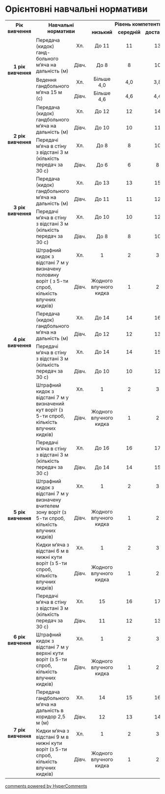 <div id="hypercomments_widget" class="js-hypercomments-widget invisible"></div>

Орієнтовні навчальні нормативи
=============================

<table>
<tbody>
<tr>
<td rowspan="2" align="center"><b>Рік вивчення</b></td>
<td colspan="2" rowspan="2" align="center"><b>Навчальні нормативи</b></td>
<td colspan="4" align="center"><b>Рівень компетентності</b></td>
</tr>
<tr class="odd">
<td align="center"><b>низький</b></td>
<td align="center"><b>середній</b></td>
<td align="center"><b>достатній</b></td>
<td align="center"><b>високий</b></td>
</tr>
<tr class="even">
<td rowspan="4" align="center"><b>1 рік вивчення</b></td>
<td rowspan="2">Передача (кидок) ганд-больного м’яча на дальність (м)</td>
<td align="center">Хл.</td>
<td align="center">До 11</td>
<td align="center">11</td>
<td align="center">13</td>
<td align="center">14</td>
</tr>
<tr class="odd">
<td align="center">Дівч.</td>
<td align="center">До 8</td>
<td align="center">8</td>
<td align="center">10</td>
<td align="center">12</td>
</tr>
<tr class="even">
<td rowspan="2">Ведення гандбольного м’яча 15 м (с)</td>
<td align="center">Хл.</td>
<td align="center">Більше 4,0</td>
<td align="center">4,0</td>
<td align="center">3,8</td>
<td align="center">3,6</td>
</tr>
<tr class="odd">
<td align="center">Дівч.</td>
<td align="center">Більше 4,6</td>
<td align="center">4,6</td>
<td align="center">4,4</td>
<td align="center">4,2</td>
</tr>
<tr class="even">
<td rowspan="4" align="center"><b>2 рік вивчення</b></td>
<td rowspan="2">Передача (кидок) гандбольного м’яча на дальність (м)</td>
<td align="center">Хл.</td>
<td align="center">До 12</td>
<td align="center">12</td>
<td align="center">14</td>
<td align="center">15</td>
</tr>
<tr class="odd">
<td align="center">Дівч.</td>
<td align="center">До 10</td>
<td align="center">10</td>
<td align="center">11</td>
<td align="center">13</td>
</tr>
<tr class="even">
<td rowspan="2">Передачі м’яча в стіну з відстані 3 м (кількість передач за 30 с)</td>
<td align="center">Хл.</td>
<td align="center">До 8</td>
<td align="center">8</td>
<td align="center">10</td>
<td align="center">13</td>
</tr>
<tr class="odd">
<td align="center">Дівч.</td>
<td align="center">До 6</td>
<td align="center">6</td>
<td align="center">8</td>
<td align="center">10</td>
</tr>
<tr class="even">
<td rowspan="4" align="center"><b>3 рік вивчення</b></td>
<td rowspan="2">Передача (кидок) гандбольного м’яча на дальність (м)</td>
<td align="center">Хл.</td>
<td align="center">До 13</td>
<td align="center">13</td>
<td align="center">15</td>
<td align="center">16</td>
</tr>
<tr class="odd">
<td align="center">Дівч.</td>
<td align="center">До 11</td>
<td align="center">11</td>
<td align="center">12</td>
<td align="center">14</td>
</tr>
<tr class="even">
<td rowspan="2">Передачі м’яча в стіну з відстані 3 м (кількість передач за 30 с)</td>
<td align="center">Хл.</td>
<td align="center">До 10</td>
<td align="center">10</td>
<td align="center">12</td>
<td align="center">15</td>
</tr>
<tr class="odd">
<td align="center">Дівч.</td>
<td align="center">До 8</td>
<td align="center">8</td>
<td align="center">10</td>
<td align="center">12</td>
<tr class="even">
<td rowspan="8" align="center"><b>4 рік вивчення</b></td>
<td rowspan="2">Штрафний кидок з відстані 7 м у визначену половину воріт ( з 5-ти спроб, кількість влучних кидків)</td>
<td align="center">Хл.</td>
<td align="center">1</td>
<td align="center">2</td>
<td align="center">3</td>
<td align="center">4</td>
</tr>
<tr class="odd">
<td align="center">Дівч.</td>
<td align="center">Жодного влучного кидка</td>
<td align="center">1</td>
<td align="center">2</td>
<td align="center">3</td>
</tr>
<tr class="even">
<td rowspan="2">Передача (кидок) гандбольного м’яча на дальність (м)</td>
<td align="center">Хл.</td>
<td align="center">До 14</td>
<td align="center">14</td>
<td align="center">16</td>
<td align="center">17</td>
</tr>
<tr class="odd">
<td align="center">Дівч.</td>
<td align="center">До 12</td>
<td align="center">12</td>
<td align="center">13</td>
<td align="center">15</td>
</tr>
<tr class="even">
<td rowspan="2">Передачі м’яча в стіну з відстані 3 м (кількість передач за 30 с)</td>
<td align="center">Хл.</td>
<td align="center">До 14</td>
<td align="center">14</td>
<td align="center">15</td>
<td align="center">17</td>
</tr>
<tr class="odd">
<td align="center">Дівч.</td>
<td align="center">До 10</td>
<td align="center">10</td>
<td align="center">12</td>
<td align="center">13</td>
</tr>
<tr class="even">
<td rowspan="2">Штрафний кидок з відстані 7 м у визначений кут воріт (з 5-ти спроб, кількість влучних кидків)</td>
<td align="center">Хл.</td>
<td align="center">1</td>
<td align="center">2</td>
<td align="center">3</td>
<td align="center">4</td>
</tr>
<tr class="odd">
<td align="center">Дівч.</td>
<td align="center">Жодного влучного кидка</td>
<td align="center">1</td>
<td align="center">2</td>
<td align="center">3</td>
</tr>
<tr class="even">
<td rowspan="6" align="center"><b>5 рік вивчення</b></td>
<td rowspan="2">Передачі м’яча в стіну з відстані 3 м (кількість передач за 30 с)</td>
<td align="center">Хл.</td>
<td align="center">До 16</td>
<td align="center">16</td>
<td align="center">17</td>
<td align="center">18</td>
</tr>
<tr class="odd">
<td align="center">Дівч.</td>
<td align="center">До 14</td>
<td align="center">14</td>
<td align="center">15</td>
<td align="center">16</td>
</tr>
<tr class="even">
<td rowspan="2">Штрафний кидок з відстані 7 м у визначену вчителем зону воріт (з 5-ти спроб, кількість влучних кидків)</td>
<td align="center">Хл.</td>
<td align="center">1</td>
<td align="center">2</td>
<td align="center">3</td>
<td align="center">4</td>
</tr>
<tr class="odd">
<td align="center">Дівч.</td>
<td align="center">Жодного влучного кидка</td>
<td align="center">1</td>
<td align="center">2</td>
<td align="center">3</td>
</tr>
<tr class="even">
<td rowspan="2">Кидки м’яча з відстані 6 м в нижні кути воріт (з 5-ти спроб, кількість влучних кидків)</td>
<td align="center">Хл.</td>
<td align="center">1</td>
<td align="center">2</td>
<td align="center">3</td>
<td align="center">4</td>
</tr>
<tr class="odd">
<td align="center">Дівч.</td>
<td align="center">Жодного влучного кидка</td>
<td align="center">1</td>
<td align="center">2</td>
<td align="center">3</td>
</tr>
<tr class="even">
<td rowspan="4" align="center"><b>6 рік вивчення</b></td>
<td rowspan="2">Передачі м’яча в стіну з відстані 3 м (кількість передач за 30 с)</td>
<td align="center">Хл.</td>
<td align="center">15</td>
<td align="center">16</td>
<td align="center">17</td>
<td align="center">18</td>
</tr>
<tr class="odd">
<td align="center">Дівч.</td>
<td align="center">11</td>
<td align="center">12</td>
<td align="center">13</td>
<td align="center">15</td>
</tr>
<tr class="even">
<td rowspan="2">Штрафний кидок з відстані 7 м у верхні кути воріт (з 5-ти спроб, кількість влучних кидків)</td>
<td align="center">Хл.</td>
<td align="center">1</td>
<td align="center">2</td>
<td align="center">3</td>
<td align="center">4</td>
</tr>
<tr class="odd">
<td align="center">Дівч.</td>
<td align="center">Жодного влучного кидка</td>
<td align="center">1</td>
<td align="center">2</td>
<td align="center">3</td>
</tr>
<tr class="even">
<td rowspan="4" align="center"><b>7 рік вивчення</b></td>
<td rowspan="2">Передача гандбольного м’яча на дальність в коридор 2,5 м (м)</td>
<td align="center">Хл.</td>
<td align="center">14</td>
<td align="center">15</td>
<td align="center">16</td>
<td align="center">17</td>
</tr>
<tr class="odd">
<td align="center">Дівч.</td>
<td align="center">12</td>
<td align="center">13</td>
<td align="center">14</td>
<td align="center">15</td>
</tr>
<tr class="even">
<td rowspan="2">Кидки м’яча з відстані 9 м в нижні кути воріт (з 5-ти спроб, кількість влучних кидків)</td>
<td align="center">Хл.</td>
<td align="center">1</td>
<td align="center">2</td>
<td align="center">3</td>
<td align="center">4</td>
</tr>
<tr class="odd">
<td align="center">Дівч.</td>
<td align="center">Жодного влучного кидка</td>
<td align="center">1</td>
<td align="center">2</td>
<td align="center">3</td>
</tr>
</tbody>
</table>

<div class="js-hypercomments-container">
    <a href="http://hypercomments.com" class="hc-link" title="comments widget">comments powered by HyperComments</a>
</div>
